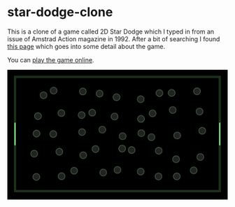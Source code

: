 # star-dodge-clone

This is a clone of a game called 2D Star Dodge which I typed in from an issue of Amstrad Action magazine in 1992. After a bit of searching I found [this page](http://scruss.com/blog/2012/09/08/2d-star-dodge-flies-again/) which goes into some detail about the game.

You can [play the game online](http://paf31.github.io/star-dodge-clone).

![Screenshot](screenshot.png)
